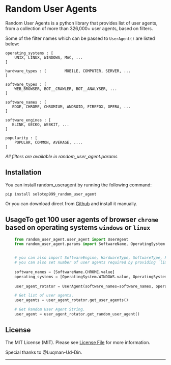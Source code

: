 Random User Agents
==================

Random User Agents is a python library that provides list of user agents,
from a collection of more than 326,000+ user agents, based on filters.

Some of the filter names which can be passed to `UserAgent()` are listed below:

    operating_systems : [
        UNIX, LINUX, WINDOWS, MAC, ...
    ]

    hardware_types : [        MOBILE, COMPUTER, SERVER, ...
    ]

    software_types : [
        WEB_BROWSER, BOT__CRAWLER, BOT__ANALYSER, ...
    ]

    software_names : [
       EDGE, CHROME, CHROMIUM, ANDROID, FIREFOX, OPERA, ...
    ]

    software_engines : [
       BLINK, GECKO, WEBKIT, ...
    ]

    popularity : [
        POPULAR, COMMON, AVERAGE, ....
    ]

*All filters are available in random_user_agent.params*

Installation
------------

You can install random_useragent by running the following command:

    pip install solotop999_random_user_agent

Or you can download direct from [Github](https://github.com/solotop999/solotop_random_user_agent) and install it manually.

UsageTo get 100 user agents of browser `chrome` based on operating systems `windows` or `linux`
-----------------------------------------------------------------------

```python
    from random_user_agent.user_agent import UserAgent
    from random_user_agent.params import SoftwareName, OperatingSystem


    # you can also import SoftwareEngine, HardwareType, SoftwareType, Popularity from random_user_agent.params
    # you can also set number of user agents required by providing `limit` as parameter
  
    software_names = [SoftwareName.CHROME.value]
    operating_systems = [OperatingSystem.WINDOWS.value, OperatingSystem.LINUX.value]   
  
    user_agent_rotator = UserAgent(software_names=software_names, operating_systems=operating_systems, limit=100)

    # Get list of user agents.
    user_agents = user_agent_rotator.get_user_agents()

    # Get Random User Agent String.
    user_agent = user_agent_rotator.get_random_user_agent()

```

License
-------

The MIT License (MIT). Please see [License File](https://github.com/solotop999/solotop_random_user_agent/blob/main/LICENSE) for more information.

Special thanks to @Luqman-Ud-Din.

---
